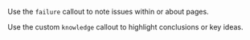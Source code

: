 Use the `failure` callout to note issues within or about pages.

Use the custom `knowledge` callout to highlight conclusions or key ideas.